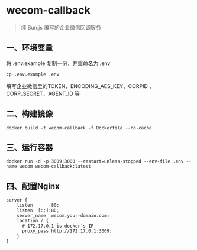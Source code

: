 # wecom-callback

> 纯 Bun.js 编写的企业微信回调服务

## 一、环境变量
将 .env.example 复制一份，并重命名为 .env
```shell
cp .env.example .env
```
填写企业微信里的TOKEN、ENCODING_AES_KEY、CORPID 、CORP_SECRET、AGENT_ID 等

## 二、构建镜像
```shell
docker build -t wecom-callback -f Dockerfile --no-cache .
```
## 三、运行容器
```shell
docker run -d -p 3009:3000 --restart=unless-stopped --env-file .env --name wecom wecom-callback:latest
```
## 四、配置Nginx
```shell
server {
    listen       80;
    listen  [::]:80;
    server_name  wecom.your-domain.com;
    location / {
      # 172.17.0.1 is docker's IP
      proxy_pass http://172.17.0.1:3009;
    }
}
```
